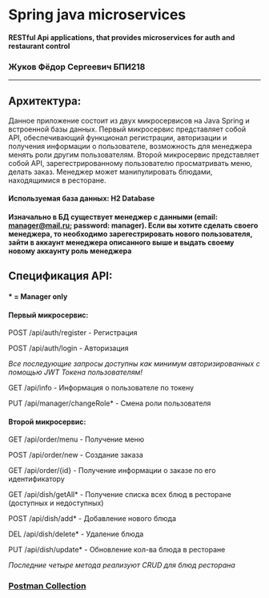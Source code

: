 # Spring java microservices
#### RESTful Api applications, that provides microservices for auth and restaurant control
###  Жуков Фёдор Сергеевич БПИ218
---

## Архитектура:
Данное приложение состоит из двух микросервисов на Java Spring и встроенной базы данных.
Первый микросервис представляет собой API, обеспечивающий функционал регистрации, авторизации и получения информации о пользователе, возможность для менеджера менять роли другим пользователям.
Второй микросервис представляет собой API, зарегестрированному пользователю просматривать меню, делать заказ. Менеджер может манипулировать блюдами, находящимися в ресторане.
#### Используемая база данных: H2 Database
#### Изначально в БД существует менеджер с данными (email: manager@mail.ru; password: manager). Если вы хотите сделать своего менеджера, то необходимо зарегестрировать нового пользователя, зайти в аккаунт менеджера описанного выше и выдать своему новому аккаунту роль менеджера

## Спецификация API:
#### * = Manager only
#### Первый микросервис:
POST /api/auth/register - Регистрация

POST /api/auth/login - Авторизация

*Все последующие запросы доступны как минимум авторизированных с помощью JWT Токена пользователям!*

GET /api/info - Информация о пользователе по токену

PUT /api/manager/changeRole* - Смена роли пользователя   

#### Второй микросервис:
GET /api/order/menu - Получение меню

POST /api/order/new - Создание заказа

GET /api/order/{id} - Получение информации о заказе по его идентификатору

GET /api/dish/getAll* - Получение списка всех блюд в ресторане (доступных и недоступных)

POST /api/dish/add* - Добавление нового блюда

DEL /api/dish/delete* - Удаление блюда

PUT /api/dish/update* - Обновление кол-ва блюда в ресторане

*Последние четыре метода реализуют CRUD для блюд ресторана*
### [Postman Collection](https://www.postman.com/fedosz/workspace/auth-and-restaurant-api/overview)

